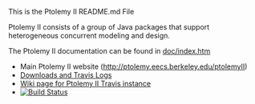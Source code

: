 This is the Ptolemy II README.md File

Ptolemy II consists of a group of Java packages that support
heterogeneous concurrent modeling and design.   

The Ptolemy II documentation can be found in [doc/index.htm](doc/index.htm) 

* Main Ptolemy II website (http://ptolemy.eecs.berkeley.edu/ptolemyII)
* [Downloads and Travis Logs](https://icyphy.github.io/ptII/)
* [Wiki page for Ptolemy II Travis instance](https://wiki.eecs.berkeley.edu/ptexternal)
* [![Build Status](https://travis-ci.org/icyphy/ptII.svg?branch=master)](https://travis-ci.org/icyphy/ptII)

